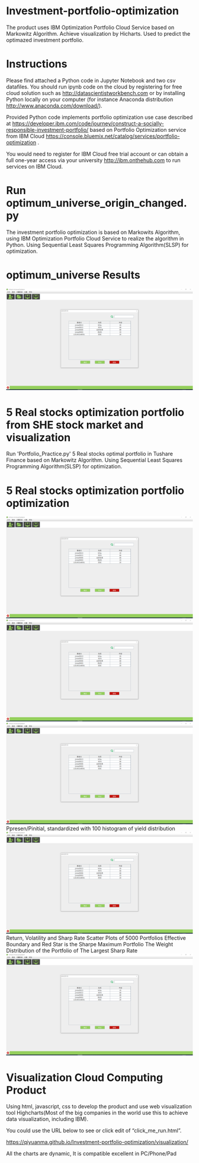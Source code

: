 # Investment-portfolio-optimization
The product uses IBM Optimization Portfolio Cloud Service based on Markowitz Algorithm. Achieve visualization by Hicharts. Used to predict the optimazed investment portfolio. 

# Instructions
Please find attached a Python code in Jupyter Notebook and two csv datafiles. 
You should run ipynb code on the cloud by registering for free cloud solution such as http://datascientistworkbench.com or by installing Python locally on your computer (for instance Anaconda distribution http://www.anaconda.com/download/).

Provided Python code implements portfolio optimization use case described at https://developer.ibm.com/code/journey/construct-a-socially-responsible-investment-portfolio/ based on Portfolio Optimization service from IBM Cloud https://console.bluemix.net/catalog/services/portfolio-optimization . 

You would need to register for IBM Cloud free trial account or can obtain a full one-year access via your university http://ibm.onthehub.com to run services on IBM Cloud.

# Run optimum_universe_origin_changed.py
The investment portfolio optimization is based on Markowits Algorithm, using IBM Optimization Portfolio Cloud Service to realize the algorithm in Python. 
Using Sequential Least Squares Programming Algorithm(SLSP) for optimization.

# optimum_universe Results
![Alt text](https://github.com/jinco-tech-team/IEM-BP-Desktop-Software/raw/master/pics/caselist.png)

# 5 Real stocks optimization portfolio from SHE stock market and visualization
Run 'Portfolio_Practice.py'
5 Real stocks optimal portfolio in Tushare Finance based on Markowitz Algorithm.
Using Sequential Least Squares Programming Algorithm(SLSP) for optimization.

# 5 Real stocks optimization portfolio optimization
![Alt text](https://github.com/jinco-tech-team/IEM-BP-Desktop-Software/raw/master/pics/caselist.png)
![Alt text](https://github.com/jinco-tech-team/IEM-BP-Desktop-Software/raw/master/pics/caselist.png)
![Alt text](https://github.com/jinco-tech-team/IEM-BP-Desktop-Software/raw/master/pics/caselist.png)
Ppresen/Pinitial, standardized with 100 histogram of yield distribution
![Alt text](https://github.com/jinco-tech-team/IEM-BP-Desktop-Software/raw/master/pics/caselist.png)
Return, Volatility and Sharp Rate Scatter Plots of 5000 Portfolios 
Effective Boundary and Red Star is the Sharpe Maximum Portfolio
The Weight Distribution of the Portfolio of The Largest Sharp Rate
![Alt text](https://github.com/jinco-tech-team/IEM-BP-Desktop-Software/raw/master/pics/caselist.png)

# Visualization Cloud Computing Product
Using html, javascript, css to develop the product and use web visualization tool Highcharts(Most of the big companies in the world use this to achieve data visualization, including IBM). 

You could use the URL below to see or click edit of “click_me_run.html”.

https://qiyuanma.github.io/Investment-portfolio-optimization/visualization/

All the charts are dynamic, It is compatible excellent in PC/Phone/Pad


